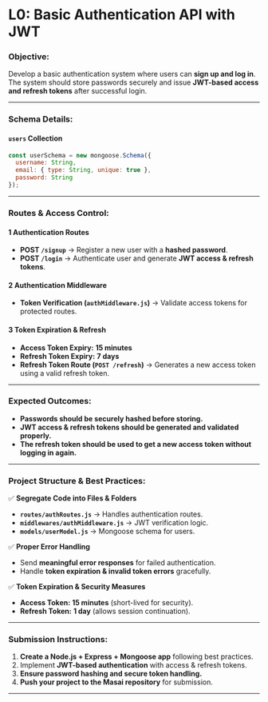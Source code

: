 # **L0: Basic Authentication API with JWT**  

### **Objective:**  
Develop a basic authentication system where users can **sign up and log in**. The system should store passwords securely and issue **JWT-based access and refresh tokens** after successful login.  

---

### **Schema Details:**  

#### **`users` Collection**  
```js
const userSchema = new mongoose.Schema({
  username: String,
  email: { type: String, unique: true },
  password: String
});
```

---

### **Routes & Access Control:**  

#### **1️ Authentication Routes**  
- **POST `/signup`** → Register a new user with a **hashed password**.  
- **POST `/login`** → Authenticate user and generate **JWT access & refresh tokens**.  

#### **2️ Authentication Middleware**  
- **Token Verification (`authMiddleware.js`)** → Validate access tokens for protected routes.  

#### **3️ Token Expiration & Refresh**  
- **Access Token Expiry:** **15 minutes**  
- **Refresh Token Expiry:** **7 days**  
- **Refresh Token Route (`POST /refresh`)** → Generates a new access token using a valid refresh token.  

---

### **Expected Outcomes:**  
- **Passwords should be securely hashed before storing.**  
- **JWT access & refresh tokens should be generated and validated properly.**  
- **The refresh token should be used to get a new access token without logging in again.**  

---

### **Project Structure & Best Practices:**  
✅ **Segregate Code into Files & Folders**  
- **`routes/authRoutes.js`** → Handles authentication routes.  
- **`middlewares/authMiddleware.js`** → JWT verification logic.  
- **`models/userModel.js`** → Mongoose schema for users.  

✅ **Proper Error Handling**  
- Send **meaningful error responses** for failed authentication.  
- Handle **token expiration & invalid token errors** gracefully.  

✅ **Token Expiration & Security Measures**  
- **Access Token:** **15 minutes** (short-lived for security).  
- **Refresh Token:** **1 day** (allows session continuation).  

---

### **Submission Instructions:**  
1. **Create a Node.js + Express + Mongoose app** following best practices.  
2. Implement **JWT-based authentication** with access & refresh tokens.  
3. **Ensure password hashing and secure token handling.**  
4. **Push your project to the Masai repository** for submission.  

---

